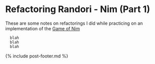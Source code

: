# Refactoring Randori - Nim (Part 1)

These are some notes on refactorings I did while practicing on an implementation of the [Game of Nim](https://en.wikipedia.org/wiki/Nim)

```java=
  blah
  blah
  blah
```

{% include post-footer.md %}
